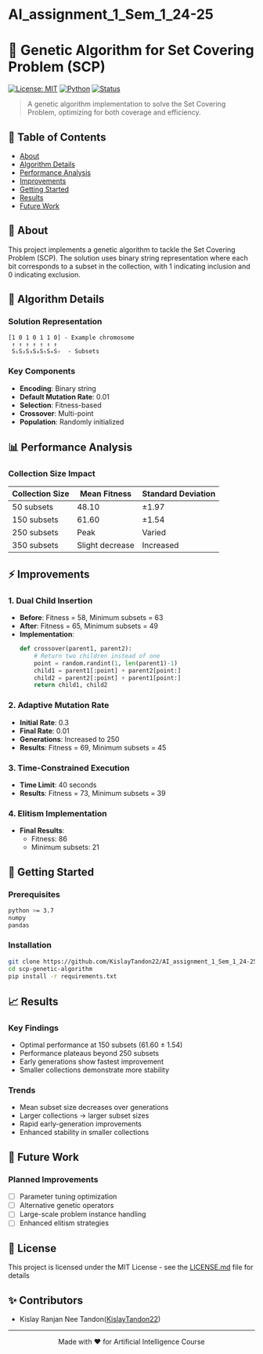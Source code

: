 # AI_assignment_1_Sem_1_24-25
# 🧬 Genetic Algorithm for Set Covering Problem (SCP)

[![License: MIT](https://img.shields.io/badge/License-MIT-yellow.svg)](https://opensource.org/licenses/MIT)
[![Python](https://img.shields.io/badge/python-3.7+-blue.svg)](https://www.python.org/downloads/)
[![Status](https://img.shields.io/badge/status-active-success.svg)]()

> A genetic algorithm implementation to solve the Set Covering Problem, optimizing for both coverage and efficiency.

## 📝 Table of Contents
- [About](#about)
- [Algorithm Details](#algorithm-details)
- [Performance Analysis](#performance-analysis)
- [Improvements](#improvements)
- [Getting Started](#getting-started)
- [Results](#results)
- [Future Work](#future-work)

## 🎯 About <a name="about"></a>
This project implements a genetic algorithm to tackle the Set Covering Problem (SCP). The solution uses binary string representation where each bit corresponds to a subset in the collection, with 1 indicating inclusion and 0 indicating exclusion.

## 🔧 Algorithm Details <a name="algorithm-details"></a>

### Solution Representation
```
[1 0 1 0 1 1 0] - Example chromosome
 ↑ ↑ ↑ ↑ ↑ ↑ ↑
 S₁S₂S₃S₄S₅S₆S₇  - Subsets
```

### Key Components
- **Encoding**: Binary string
- **Default Mutation Rate**: 0.01
- **Selection**: Fitness-based
- **Crossover**: Multi-point
- **Population**: Randomly initialized

## 📊 Performance Analysis <a name="performance-analysis"></a>

### Collection Size Impact
| Collection Size | Mean Fitness | Standard Deviation |
|----------------|--------------|-------------------|
| 50 subsets     | 48.10       | ±1.97            |
| 150 subsets    | 61.60       | ±1.54            |
| 250 subsets    | Peak        | Varied           |
| 350 subsets    | Slight decrease | Increased     |

## ⚡ Improvements <a name="improvements"></a>

### 1. Dual Child Insertion
- **Before**: Fitness = 58, Minimum subsets = 63
- **After**: Fitness = 65, Minimum subsets = 49
- **Implementation**:
  ```python
  def crossover(parent1, parent2):
      # Return two children instead of one
      point = random.randint(1, len(parent1)-1)
      child1 = parent1[:point] + parent2[point:]
      child2 = parent2[:point] + parent1[point:]
      return child1, child2
  ```

### 2. Adaptive Mutation Rate
- **Initial Rate**: 0.3
- **Final Rate**: 0.01
- **Generations**: Increased to 250
- **Results**: Fitness = 69, Minimum subsets = 45

### 3. Time-Constrained Execution
- **Time Limit**: 40 seconds
- **Results**: Fitness = 73, Minimum subsets = 39

### 4. Elitism Implementation
- **Final Results**: 
  - Fitness: 86
  - Minimum subsets: 21

## 🚀 Getting Started <a name="getting-started"></a>

### Prerequisites
```bash
python >= 3.7
numpy
pandas
```

### Installation
```bash
git clone https://github.com/KislayTandon22/AI_assignment_1_Sem_1_24-25
cd scp-genetic-algorithm
pip install -r requirements.txt
```

## 📈 Results <a name="results"></a>

### Key Findings
- Optimal performance at 150 subsets (61.60 ± 1.54)
- Performance plateaus beyond 250 subsets
- Early generations show fastest improvement
- Smaller collections demonstrate more stability

### Trends
- Mean subset size decreases over generations
- Larger collections → larger subset sizes
- Rapid early-generation improvements
- Enhanced stability in smaller collections

## 🔮 Future Work <a name="future-work"></a>

### Planned Improvements
- [ ] Parameter tuning optimization
- [ ] Alternative genetic operators
- [ ] Large-scale problem instance handling
- [ ] Enhanced elitism strategies

## 📄 License
This project is licensed under the MIT License - see the [LICENSE.md](LICENSE.md) file for details

## ✨ Contributors
- Kislay Ranjan Nee Tandon([KislayTandon22](https://github.com/KislayTandon22))

---
<p align="center">Made with ❤️ for Artificial Intelligence Course</p>